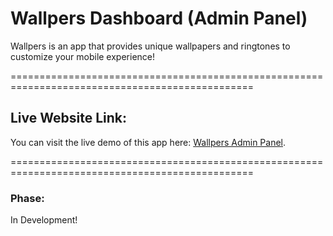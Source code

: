 # Wallpers Dashboard (Admin Panel)

Wallpers is an app that provides unique wallpapers and ringtones to customize your mobile experience!

================================================================================================

## Live Website Link:

You can visit the live demo of this app here: [Wallpers Admin Panel](https://wallpers.netlify.app/).

================================================================================================

### Phase:

In Development!
